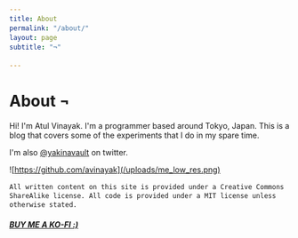 ```yaml
---
title: About
permalink: "/about/"
layout: page
subtitle: "¬"

---
```

# About ¬

Hi! I'm Atul Vinayak. I'm a programmer based around Tokyo, Japan. This is a blog that covers some of the experiments that I do in my spare time.

I'm also [@yakinavault](https://twitter.com/yakinavault) on twitter. 

![https://github.com/avinayak](/uploads/me_low_res.png)

    All written content on this site is provided under a Creative Commons ShareAlike license. All code is provided under a MIT license unless otherwise stated.


<!-- You can see my resume [here](https://goo.gl/96aepH) or download a [PDF](https://goo.gl/D2GXJ9). -->

##### [BUY ME A KO-FI :)](https://ko-fi.com/S6S51GBT3)